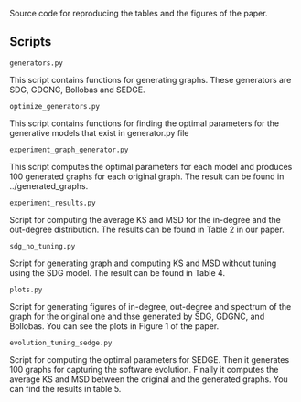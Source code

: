 Source code for reproducing the tables and the figures of the paper.

## Scripts
```
generators.py
```
This script contains functions for generating graphs. These generators are SDG, GDGNC, Bollobas and SEDGE.

```
optimize_generators.py
```
This script contains functions for finding the optimal parameters for the generative models that exist in generator.py file

```
experiment_graph_generator.py
```
This script computes the optimal parameters for each model and produces 100 generated graphs for each original graph. The result can be found in ../generated_graphs.

```
experiment_results.py
```
Script for computing the average KS and MSD for the in-degree and the out-degree distribution. The results can be found in Table 2 in our paper.

```
sdg_no_tuning.py
```
Script for generating graph and computing KS and MSD without tuning using the SDG model. The result can be found in Table 4.

```
plots.py
```
Script for generating figures of in-degree, out-degree and spectrum of the graph for the original one and thse generated by SDG, GDGNC, and Bollobas. You can see the plots in Figure 1 of the paper.

```
evolution_tuning_sedge.py
 ```
 Script for computing the optimal parameters for SEDGE. Then it generates 100 graphs for capturing the software evolution. Finally it computes the average KS and MSD between the original and the generated graphs. You can find the results in table 5.
 
